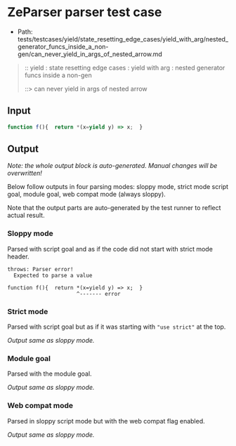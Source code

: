 # ZeParser parser test case

- Path: tests/testcases/yield/state_resetting_edge_cases/yield_with_arg/nested_generator_funcs_inside_a_non-gen/can_never_yield_in_args_of_nested_arrow.md

> :: yield : state resetting edge cases : yield with arg : nested generator funcs inside a non-gen
>
> ::> can never yield in args of nested arrow

## Input


`````js
function f(){  return *(x=yield y) => x;  }
`````

## Output

_Note: the whole output block is auto-generated. Manual changes will be overwritten!_

Below follow outputs in four parsing modes: sloppy mode, strict mode script goal, module goal, web compat mode (always sloppy).

Note that the output parts are auto-generated by the test runner to reflect actual result.

### Sloppy mode

Parsed with script goal and as if the code did not start with strict mode header.

`````
throws: Parser error!
  Expected to parse a value

function f(){  return *(x=yield y) => x;  }
                      ^------- error
`````

### Strict mode

Parsed with script goal but as if it was starting with `"use strict"` at the top.

_Output same as sloppy mode._

### Module goal

Parsed with the module goal.

_Output same as sloppy mode._

### Web compat mode

Parsed in sloppy script mode but with the web compat flag enabled.

_Output same as sloppy mode._
